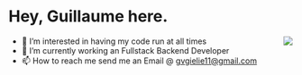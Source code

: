 <h1 align="left">Hey, Guillaume here.</h1><img align="right" wdith="200px" src="https://media.tenor.com/CiJuhjUFaeIAAAAd/gojo-satoru-jujutsu-kaisen.gif"/>

- 👀 I’m interested in having my code run at all times 
- 🌱 I’m currently working an Fullstack Backend Developer
- 📫 How to reach me send me an Email @ gvgielie11@gmail.com

<!---
GielieFTW/GielieFTW is a ✨ special ✨ repository because its `README.md` (this file) appears on your GitHub profile.
You can click the Preview link to take a look at your changes.
--->
